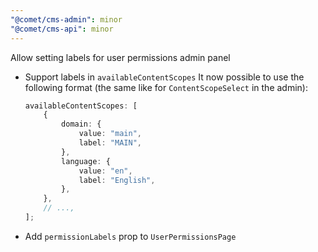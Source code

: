 ```yaml
---
"@comet/cms-admin": minor
"@comet/cms-api": minor
---
```


Allow setting labels for user permissions admin panel

-   Support labels in `availableContentScopes`
    It now possible to use the following format (the same like for `ContentScopeSelect` in the admin):
    ```ts
    availableContentScopes: [
        {
            domain: {
                value: "main",
                label: "MAIN",
            },
            language: {
                value: "en",
                label: "English",
            },
        },
        // ...,
    ];
    ```
-   Add `permissionLabels` prop to `UserPermissionsPage`
